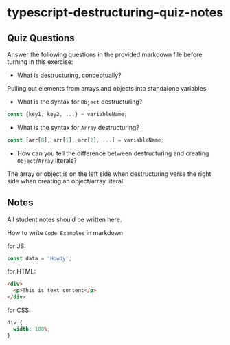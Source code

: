 # typescript-destructuring-quiz-notes

## Quiz Questions

Answer the following questions in the provided markdown file before turning in this exercise:

- What is destructuring, conceptually?

Pulling out elements from arrays and objects into standalone variables

- What is the syntax for `Object` destructuring?

```javascript
const {key1, key2, ...} = variableName;
```

- What is the syntax for `Array` destructuring?

```javascript
const [arr[0], arr[1], arr[2], ...] = variableName;
```

- How can you tell the difference between destructuring and creating `Object`/`Array` literals?

The array or object is on the left side when destructuring verse the right side when creating an object/array literal.

## Notes

All student notes should be written here.

How to write `Code Examples` in markdown

for JS:

```javascript
const data = 'Howdy';
```

for HTML:

```html
<div>
  <p>This is text content</p>
</div>
```

for CSS:

```css
div {
  width: 100%;
}
```
